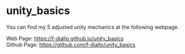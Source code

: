 # unity_basics

You can find my 5 adjusted unity mechanics at the following webpage.  

Web Page: <https://f-diallo.github.io/unity_basics>  
Github Page: <https://github.com/f-diallo/unity_basics>
